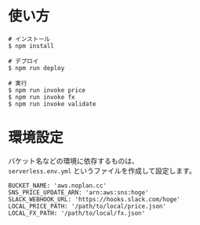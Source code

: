 # 使い方

```
# インストール
$ npm install

# デプロイ
$ npm run deploy

# 実行
$ npm run invoke price
$ npm run invoke fx
$ npm run invoke validate
```

# 環境設定

バケット名などの環境に依存するものは、  
`serverless.env.yml` というファイルを作成して設定します。

```
BUCKET_NAME: 'aws.noplan.cc'
SNS_PRICE_UPDATE_ARN: 'arn:aws:sns:hoge'
SLACK_WEBHOOK_URL: 'https://hooks.slack.com/hoge'
LOCAL_PRICE_PATH: '/path/to/local/price.json'
LOCAL_FX_PATH: '/path/to/local/fx.json'
```
